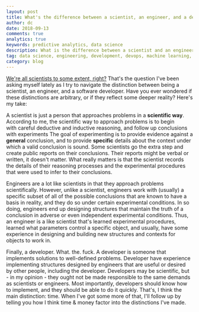 ```yaml
---
layout: post
title: What's the difference between a scientist, an engineer, and a developer?
author: dc
date: 2018-09-13
comments: true
analytics: true
keywords: predictive analytics, data science
description: What is the difference between a scientist and an engineer? What is the difference between a scientist and a developer? What is the difference between data science and engineering?
tag: data science, engineering, development, devops, machine learning, deep learning, software, engineer, scientists, science
category: blog
---
```


[We're all scientists to some extent, right?](http://alisongopnik.com/Papers_Alison/sciam-Gopnik.pdf) That's the question I've been asking myself lately as I try to navigate the distinction between being a scientist, an engineer, and a software developer. Have you ever wondered if these distinctions are arbitrary, or if they reflect some deeper reality? Here's my take:

A scientist is just a person that approaches problems in a **scientific way**. According to me, the scientific way to approach problems is to begin with careful deductive and inductive reasoning, and follow up conclusions with experiments The goal of experimenting is to provide evidence against a **general** conclusion, and to provide **specific** details about the context under which a valid conclusion is sound. Some scientists go the extra step and create public reports on their conclusions. Their reports might be verbal or written, it doesn't matter. What really matters is that the scientist records the details of their reasoning processes and the experimental procedures that were used to infer to their conclusions.

Engineers are a lot like scientists in that they approach problems scientifically. However, unlike a scientist, engineers work with (usually) a specific subset of all of the possible conclusions that are known to have a basis in reality, and they do so under certain experimental conditions. In so doing, engineers end up designing structures that maintain the truth of a conclusion in adverse or even independent experimental conditions. Thus, an engineer is a like scientist that's learned experimental procedures, learned what parameters control a specific object, and usually, have some experience in designing and building new structures and contexts for objects to work in. 

Finally, a developer. What. the. fuck. A developer is someone that implements solutions to well-defined problems.  Developer have experience implementing structures designed by engineers that are useful or desired by other people, including the developer. Developers may be scientific, but - in my opinion - they ought not be made responsible to the same demands as scientists or engineers. Most importantly, developers should know how to implement, and they should be able to do it quickly. That's, I think the main distinction: time. When I've got some more of that, I'll follow up by telling you how I think time & money factor into the distinctions I've made.  

